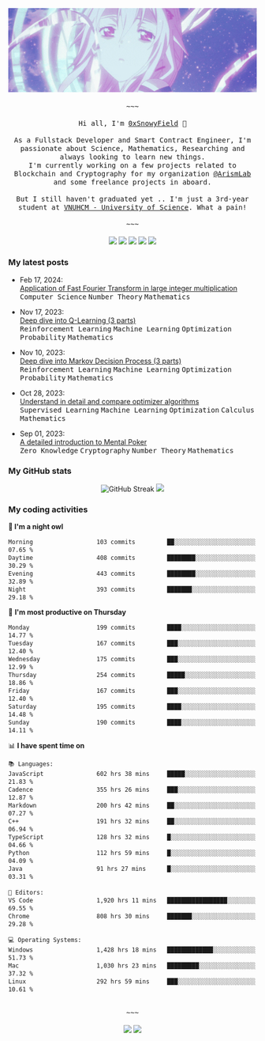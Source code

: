 <div align='center'>
<img src="./assets/banner.gif" alt="Banner" width="1000" />
  <samp>
    </br></br>~~~</br></br>
    Hi all, I'm <a href="https://snowyfield.me/">0xSnowyField</a> 🧸
    </br></br>
    As a Fullstack Developer and Smart Contract Engineer, I'm passionate about Science, Mathematics, Researching and always looking to learn new things.</br> I'm currently working on a few projects related to Blockchain and Cryptography for my organization <a href="https://github.com/ArismLab">@ArismLab</a> and some freelance projects in aboard.
    </br></br>
    But I still haven't graduated yet .. I'm just a 3rd-year student at <a href="https://en.hcmus.edu.vn/">VNUHCM - University of Science</a>. What a pain!
    </br></br>~~~</br></br>
  </samp>
  <a href = "https://wakatime.com/@SnowyField1906" target="_blank"><img src="https://img.shields.io/badge/-Wakatime-000000?style=for-the-badge&logo=wakatime&logoColor=white"></a>
  <a href="https://linkedin.com/in/NHThuan" target="_blank"><img src="https://img.shields.io/badge/-LinkedIn-0A66C2?style=for-the-badge&logo=linkedin&logoColor=white"></a>
  <a href="https://stackoverflow.com/users/17358240/snowyfield" target="_blank"><img src="https://img.shields.io/badge/StackOverflow-F58025?style=for-the-badge&logo=stackoverflow&logoColor=white" target="_blank"></a>
  <a href="https://facebook.com/SnowyField1906" target="_blank"><img src="https://img.shields.io/badge/-Facebook-0A66C2?style=for-the-badge&logo=facebook&logoColor=white"></a>
  <a href="https://x.com/SnowyField1906" target="_blank"><img src="https://img.shields.io/badge/-Twitter-000000?style=for-the-badge&logo=x&logoColor=white"></a>
</div>

### My latest posts

- Feb 17, 2024\: <br/>
  <a href="https://www.snowyfield.me/posts/ung-dung-fast-fourier-transform-trong-phep-nhan-so-nguyen-lon" target="_blank">Application of Fast Fourier Transform in large integer multiplication</a><br/>
  <kbd>Computer Science</kbd> <kbd>Number Theory</kbd> <kbd>Mathematics</kbd>
  
- Nov 17, 2023\: <br/>
  <a href="https://www.snowyfield.me/posts/hieu-sau-ve-q-learning-phan-1" target="_blank">Deep dive into Q-Learning (3 parts)</a><br/>
  <kbd>Reinforcement Learning</kbd> <kbd>Machine Learning</kbd> <kbd>Optimization</kbd> <kbd>Probability</kbd> <kbd>Mathematics</kbd>
  
- Nov 10, 2023\: <br/>
  <a href="https://www.snowyfield.me/posts/hieu-sau-ve-markov-decision-process-phan-1" target="_blank">Deep dive into Markov Decision Process (3 parts)</a><br/>
  <kbd>Reinforcement Learning</kbd> <kbd>Machine Learning</kbd> <kbd>Optimization</kbd> <kbd>Probability</kbd> <kbd>Mathematics</kbd>
  
- Oct 28, 2023\: <br/>
  <a href="https://www.snowyfield.me/posts/tim-hieu-chi-tiet-va-so-sanh-cac-thuat-toan-optimizer" target="_blank">Understand in detail and compare optimizer algorithms</a><br/>
  <kbd>Supervised Learning</kbd> <kbd>Machine Learning</kbd> <kbd>Optimization</kbd> <kbd>Calculus</kbd> <kbd>Mathematics</kbd>
  
- Sep 01, 2023\: <br/>
  <a href="https://www.snowyfield.me/posts/gioi-thieu-chi-tiet-ve-bai-toan-mental-poker" target="_blank">A detailed introduction to Mental Poker</a><br/>
  <kbd>Zero Knowledge</kbd> <kbd>Cryptography</kbd> <kbd>Number Theory</kbd> <kbd>Mathematics</kbd>

### My GitHub stats

<div align="center">
  <img src="https://github-readme-streak-stats.herokuapp.com?user=SnowyFIeld1906&theme=swift&hide_border=true&date_format=M%20j%5B%2C%20Y%5D&card_width=1000" alt="GitHub Streak" />
  <img src='http://github-profile-summary-cards.vercel.app/api/cards/profile-details?username=SnowyFIeld1906&theme=swift' width='1000px'/>
</div>

### My coding activities

<!--START_SECTION:waka-->
**🦉 I'm a night owl** 

```text
Morning                  103 commits         ██░░░░░░░░░░░░░░░░░░░░░░░   07.65 % 
Daytime                  408 commits         ████████░░░░░░░░░░░░░░░░░   30.29 % 
Evening                  443 commits         ████████░░░░░░░░░░░░░░░░░   32.89 % 
Night                    393 commits         ███████░░░░░░░░░░░░░░░░░░   29.18 % 
```
📅 **I'm most productive on Thursday** 

```text
Monday                   199 commits         ████░░░░░░░░░░░░░░░░░░░░░   14.77 % 
Tuesday                  167 commits         ███░░░░░░░░░░░░░░░░░░░░░░   12.40 % 
Wednesday                175 commits         ███░░░░░░░░░░░░░░░░░░░░░░   12.99 % 
Thursday                 254 commits         █████░░░░░░░░░░░░░░░░░░░░   18.86 % 
Friday                   167 commits         ███░░░░░░░░░░░░░░░░░░░░░░   12.40 % 
Saturday                 195 commits         ████░░░░░░░░░░░░░░░░░░░░░   14.48 % 
Sunday                   190 commits         ████░░░░░░░░░░░░░░░░░░░░░   14.11 % 
```


📊 **I have spent time on** 

```text
📚 Languages: 
JavaScript               602 hrs 38 mins     █████░░░░░░░░░░░░░░░░░░░░   21.83 % 
Cadence                  355 hrs 26 mins     ███░░░░░░░░░░░░░░░░░░░░░░   12.87 % 
Markdown                 200 hrs 42 mins     ██░░░░░░░░░░░░░░░░░░░░░░░   07.27 % 
C++                      191 hrs 32 mins     ██░░░░░░░░░░░░░░░░░░░░░░░   06.94 % 
TypeScript               128 hrs 32 mins     █░░░░░░░░░░░░░░░░░░░░░░░░   04.66 % 
Python                   112 hrs 59 mins     █░░░░░░░░░░░░░░░░░░░░░░░░   04.09 % 
Java                     91 hrs 27 mins      █░░░░░░░░░░░░░░░░░░░░░░░░   03.31 % 

📑 Editors: 
VS Code                  1,920 hrs 11 mins   █████████████████░░░░░░░░   69.55 % 
Chrome                   808 hrs 30 mins     ███████░░░░░░░░░░░░░░░░░░   29.28 % 

💻 Operating Systems: 
Windows                  1,428 hrs 18 mins   █████████████░░░░░░░░░░░░   51.73 % 
Mac                      1,030 hrs 23 mins   █████████░░░░░░░░░░░░░░░░   37.32 % 
Linux                    292 hrs 59 mins     ███░░░░░░░░░░░░░░░░░░░░░░   10.61 % 
```

<div align='center'><samp></br>~~~</br></br></samp><img src='http://img.shields.io/badge/2.8%20thousand%20coding%20hours-black?style=for-the-badge' /> <img src='https://img.shields.io/badge/3.5%20million%20lines%20of%20code-black?style=for-the-badge' /></div>


<!--END_SECTION:waka-->
